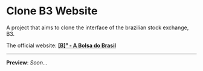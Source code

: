 # Clone B3 Website

A project that aims to clone the interface of the brazilian stock exchange, B3.

The official website: [**[B]³ - A Bolsa do Brasil**](http://www.b3.com.br/)

---

**Preview**: _Soon..._
